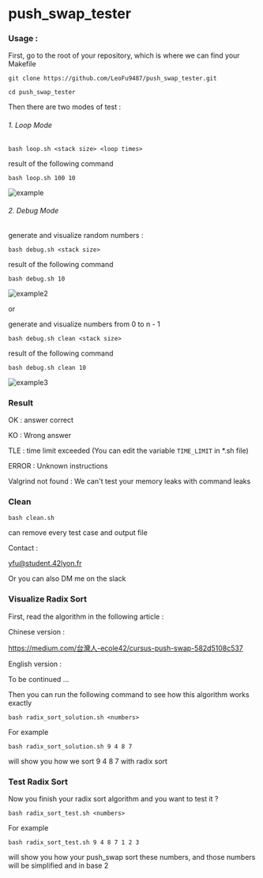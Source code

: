 # push_swap_tester

### Usage :

First, go to the root of your repository, which is where we can find your Makefile

```git clone https://github.com/LeoFu9487/push_swap_tester.git```

```cd push_swap_tester```

Then there are two modes of test :

###### 1. Loop Mode

```bash loop.sh <stack size> <loop times>```

result of the following command

```bash loop.sh 100 10```

![example](https://user-images.githubusercontent.com/70040774/118051305-0b7fa580-b381-11eb-9568-36b44748b10f.png)


###### 2. Debug Mode

generate and visualize random numbers : 

```bash debug.sh <stack size>```

result of the following command

```bash debug.sh 10```

![example2](https://user-images.githubusercontent.com/70040774/118052309-cceaea80-b382-11eb-8c9d-39675e9143ba.png)

or

generate and visualize numbers from 0 to n - 1

```bash debug.sh clean <stack size>```

result of the following command

```bash debug.sh clean 10```

![example3](https://user-images.githubusercontent.com/70040774/118052350-daa07000-b382-11eb-95e4-c8715f70cc05.png)

### Result 

OK : answer correct

KO : Wrong answer

TLE : time limit exceeded (You can edit the variable ```TIME_LIMIT``` in *.sh file)

ERROR : Unknown instructions

Valgrind not found : We can't test your memory leaks with command leaks

### Clean

```bash clean.sh```

can remove every test case and output file

Contact : 

yfu@student.42lyon.fr

Or you can also DM me on the slack

### Visualize Radix Sort

First, read the algorithm in the following article :

Chinese version :

https://medium.com/台灣人-ecole42/cursus-push-swap-582d5108c537

English version : 

To be continued ...

Then you can run the following command to see how this algorithm works exactly

```bash radix_sort_solution.sh <numbers> ```

For example

```bash radix_sort_solution.sh 9 4 8 7 ```

will show you how we sort 9 4 8 7 with radix sort

### Test Radix Sort

Now you finish your radix sort algorithm and you want to test it ?

```bash radix_sort_test.sh <numbers>```

For example

```bash radix_sort_test.sh 9 4 8 7 1 2 3```

will show you how your push_swap sort these numbers, and those numbers will be simplified and in base 2